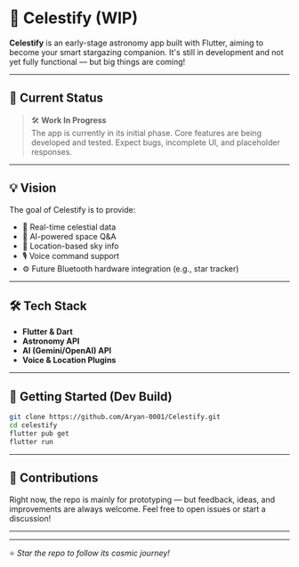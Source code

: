 # 🌌 Celestify (WIP)

**Celestify** is an early-stage astronomy app built with Flutter, aiming to become your smart stargazing companion. It's still in development and not yet fully functional — but big things are coming!

---

## 🚧 Current Status

> 🛠️ **Work In Progress**  
The app is currently in its initial phase. Core features are being developed and tested. Expect bugs, incomplete UI, and placeholder responses.

---

## 💡 Vision

The goal of Celestify is to provide:

- 🔭 Real-time celestial data  
- 🤖 AI-powered space Q&A  
- 📍 Location-based sky info  
- 🎙️ Voice command support  
- ⚙️ Future Bluetooth hardware integration (e.g., star tracker)

---

## 🛠️ Tech Stack

- **Flutter & Dart**
- **Astronomy API**
- **AI (Gemini/OpenAI) API**
- **Voice & Location Plugins**

---

## 🚀 Getting Started (Dev Build)

```bash
git clone https://github.com/Aryan-0001/Celestify.git
cd celestify
flutter pub get
flutter run
```

---

## 🙌 Contributions

Right now, the repo is mainly for prototyping — but feedback, ideas, and improvements are always welcome. Feel free to open issues or start a discussion!

---


---

⭐ *Star the repo to follow its cosmic journey!*
